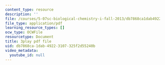 ```yaml
---
content_type: resource
description: ''
file: /courses/5-07sc-biological-chemistry-i-fall-2013/db7868ca1dab49223107325f2d55240b_cEoteBfcBE0.pdf
file_type: application/pdf
learning_resource_types: []
ocw_type: OCWFile
resourcetype: Document
title: 3play pdf file
uid: db7868ca-1dab-4922-3107-325f2d55240b
video_metadata:
  youtube_id: null
---
```

